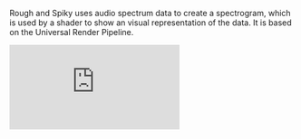 Rough and Spiky uses audio spectrum data to create a spectrogram, which is used by a shader to show an visual representation of the data. It is based on the Universal Render Pipeline.
<!-- blank line -->
<!--<figure class="video_container"> -->
  <iframe src="https://www.youtube.com/embed/enMumwvLAug" frameborder="0" allowfullscreen="true"> </iframe>
<!-- </figure> -->
<!-- blank line -->
